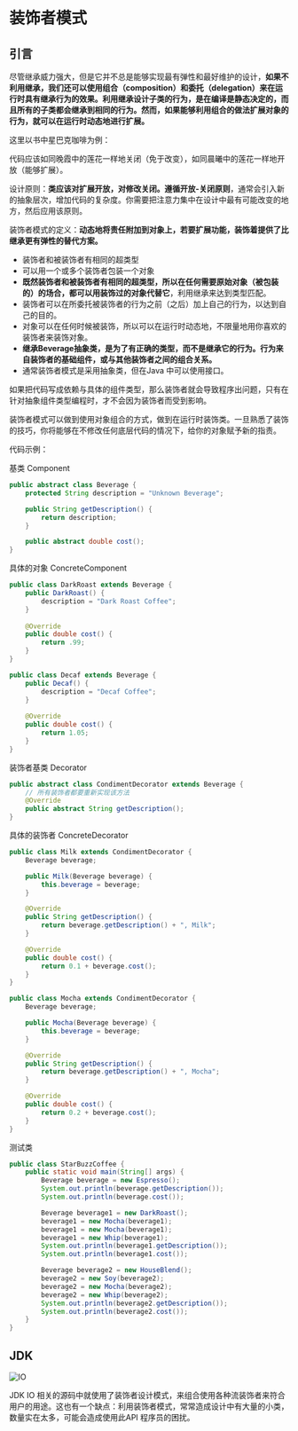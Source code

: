 # 装饰者模式

## 引言

尽管继承威力强大，但是它并不总是能够实现最有弹性和最好维护的设计，**如果不利用继承，我们还可以使用组合（composition）和委托（delegation）来在运行时具有继承行为的效果。利用继承设计子类的行为，是在编译是静态决定的，而且所有的子类都会继承到相同的行为。然而，如果能够利用组合的做法扩展对象的行为，就可以在运行时动态地进行扩展。**

这里以书中星巴克咖啡为例：

代码应该如同晚霞中的莲花一样地关闭（免于改变），如同晨曦中的莲花一样地开放（能够扩展）。

设计原则：**类应该对扩展开放，对修改关闭。**遵循**开放-关闭原则**，通常会引入新的抽象层次，增加代码的复杂度。你需要把注意力集中在设计中最有可能改变的地方，然后应用该原则。



装饰者模式的定义：**动态地将责任附加到对象上，若要扩展功能，装饰着提供了比继承更有弹性的替代方案。**

- 装饰者和被装饰者有相同的超类型
- 可以用一个或多个装饰者包装一个对象
- **既然装饰者和被装饰者有相同的超类型，所以在任何需要原始对象（被包装的）的场合，都可以用装饰过的对象代替它**，利用继承来达到类型匹配。
- 装饰者可以在所委托被装饰者的行为之前（之后）加上自己的行为，以达到自己的目的。
- 对象可以在任何时候被装饰，所以可以在运行时动态地，不限量地用你喜欢的装饰者来装饰对象。
- **继承Beverage抽象类，是为了有正确的类型，而不是继承它的行为。行为来自装饰者的基础组件，或与其他装饰者之间的组合关系。**
- 通常装饰者模式是采用抽象类，但在Java 中可以使用接口。



如果把代码写成依赖与具体的组件类型，那么装饰者就会导致程序出问题，只有在针对抽象组件类型编程时，才不会因为装饰者而受到影响。

装饰者模式可以做到使用对象组合的方式，做到在运行时装饰类。一旦熟悉了装饰的技巧，你将能够在不修改任何底层代码的情况下，给你的对象赋予新的指责。

代码示例：

基类 Component

```java
public abstract class Beverage {
    protected String description = "Unknown Beverage";

    public String getDescription() {
        return description;
    }

    public abstract double cost();
}
```

具体的对象 ConcreteComponent

```java
public class DarkRoast extends Beverage {
	public DarkRoast() {
		description = "Dark Roast Coffee";
	}
 
	@Override
	public double cost() {
		return .99;
	}
}

public class Decaf extends Beverage {
	public Decaf() {
		description = "Decaf Coffee";
	}
 
	@Override
	public double cost() {
		return 1.05;
	}
}
```

装饰者基类 Decorator

```java
public abstract class CondimentDecorator extends Beverage {
    // 所有装饰者都要重新实现该方法
    @Override
    public abstract String getDescription();
}
```

具体的装饰者 ConcreteDecorator

```java
public class Milk extends CondimentDecorator {
    Beverage beverage;

    public Milk(Beverage beverage) {
        this.beverage = beverage;
    }

    @Override
    public String getDescription() {
        return beverage.getDescription() + ", Milk";
    }

    @Override
    public double cost() {
        return 0.1 + beverage.cost();
    }
}

public class Mocha extends CondimentDecorator {
    Beverage beverage;

    public Mocha(Beverage beverage) {
        this.beverage = beverage;
    }

    @Override
    public String getDescription() {
        return beverage.getDescription() + ", Mocha";
    }

    @Override
    public double cost() {
        return 0.2 + beverage.cost();
    }
}
```

测试类

```java
public class StarBuzzCoffee {
    public static void main(String[] args) {
        Beverage beverage = new Espresso();
        System.out.println(beverage.getDescription());
        System.out.println(beverage.cost());

        Beverage beverage1 = new DarkRoast();
        beverage1 = new Mocha(beverage1);
        beverage1 = new Mocha(beverage1);
        beverage1 = new Whip(beverage1);
        System.out.println(beverage1.getDescription());
        System.out.println(beverage1.cost());

        Beverage beverage2 = new HouseBlend();
        beverage2 = new Soy(beverage2);
        beverage2 = new Mocha(beverage2);
        beverage2 = new Whip(beverage2);
        System.out.println(beverage2.getDescription());
        System.out.println(beverage2.cost());
    }
}
```



## JDK

![IO](https://blog-1300663127.cos.ap-shanghai.myqcloud.com/BackEnd_Notes/design%20pattern/decoratorIO.png)

JDK IO 相关的源码中就使用了装饰者设计模式，来组合使用各种流装饰者来符合用户的用途。这也有一个缺点：利用装饰者模式，常常造成设计中有大量的小类，数量实在太多，可能会造成使用此API 程序员的困扰。
